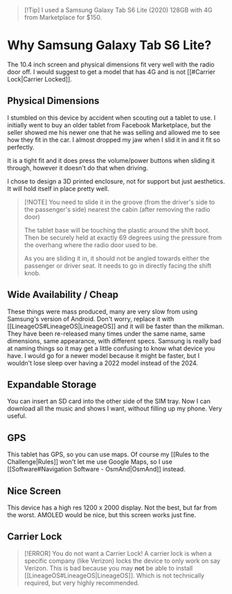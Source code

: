 >[!Tip] I used a Samsung Galaxy Tab S6 Lite (2020) 128GB with 4G from Marketplace for $150. 

# Why Samsung Galaxy Tab S6 Lite?
The 10.4 inch screen and physical dimensions fit very well with the radio door off. I would suggest to get a model that has 4G and is not [[#Carrier Lock|Carrier Locked]].
## Physical Dimensions
I stumbled on this device by accident when scouting out a tablet to use. I initially went to buy an older tablet from Facebook Marketplace, but the seller showed me his newer one that he was selling and allowed me to see how they fit in the car. I almost dropped my jaw when I slid it in and it fit so perfectly.

It is a tight fit and it does press the volume/power buttons when sliding it through, however it doesn't do that when driving.

I chose to design a 3D printed enclosure, not for support but just aesthetics. It will hold itself in place pretty well.

> [!NOTE] You need to slide it in the groove (from the driver's side to the passenger's side) nearest the cabin (after removing the radio door) 
> 
> The tablet base will be touching the plastic around the shift boot. Then be securely held at exactly 69 degrees using the pressure from the overhang where the radio door used to be.
> 
>As you are sliding it in, it should not be angled towards either the passenger or driver seat. It needs to go in directly facing the shift knob. 

## Wide Availability / Cheap
These things were mass produced, many are very slow from using Samsung's version of Android. Don't worry, replace it with [[LineageOS#LineageOS|LineageOS]] and it will be faster than the milkman. They have been re-released many times under the same name, same dimensions, same appearance, with different specs. Samsung is really bad at naming things so it may get a little confusing to know what device you have. I would go for a newer model because it might be faster, but I wouldn't lose sleep over having a 2022 model instead of the 2024.

## Expandable Storage
You can insert an SD card into the other side of the SIM tray. Now I can download all the music and shows I want, without filling up my phone. Very useful.

## GPS
This tablet has GPS, so you can use maps. Of course my [[Rules to the Challenge|Rules]] won't let me use Google Maps, so I use [[Software#Navigation Software - OsmAnd|OsmAnd]] instead.


## Nice Screen
This device has a high res 1200 x 2000 display. Not the best, but far from the worst. AMOLED would be nice, but this screen works just fine.


## Carrier Lock
> [!ERROR] You do not want a Carrier Lock!
A carrier lock is when a specific company (like Verizon) locks the device to only work on say Verizon. This is bad because you may **not** be able to install [[LineageOS#LineageOS|LineageOS]]. Which is not technically required, but very highly recommended.
